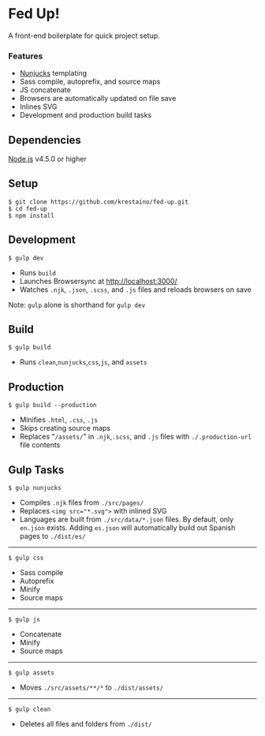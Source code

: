 # Fed Up!
A front-end boilerplate for quick project setup.
### Features
* [Nunjucks](https://mozilla.github.io/nunjucks/) templating
* Sass compile, autoprefix, and source maps
* JS concatenate
* Browsers are automatically updated on file save
* Inlines SVG
* Development and production build tasks

## Dependencies
[Node.js](https://nodejs.org/en/) v4.5.0 or higher

## Setup
```
$ git clone https://github.com/krestaino/fed-up.git
$ cd fed-up
$ npm install
```

## Development
```
$ gulp dev
```
* Runs ```build```
* Launches Browsersync at [http://localhost:3000/](http://localhost:3000/)
* Watches  ```.njk```, ```.json```, ```.scss```, and ```.js``` files and reloads browsers on save

Note: ```gulp``` alone is shorthand for ```gulp dev```
## Build
```
$ gulp build
```
* Runs ```clean```,```nunjucks```,```css```,```js```, and ```assets```

## Production
```
$ gulp build --production
```
* Minifies ```.html```, ```.css```, ```.js```
* Skips creating source maps
* Replaces "```/assets/```" in ```.njk```,```.scss```, and ```.js``` files  with ```./.production-url``` file contents

## Gulp Tasks

```
$ gulp nunjucks
```
* Compiles ```.njk``` files from ```./src/pages/```
* Replaces ```<img src="*.svg">``` with inlined SVG 
* Languages are built from ```./src/data/*.json``` files. By default, only ```en.json``` exists. Adding ```es.json``` will automatically build out Spanish pages to ```./dist/es/```

---
```
$ gulp css
```
* Sass compile
* Autoprefix
* Minify
* Source maps

---
```
$ gulp js
```
* Concatenate
* Minify
* Source maps

---
```
$ gulp assets
```
* Moves ```./src/assets/**/*``` to ```./dist/assets/```

---
```
$ gulp clean
```
* Deletes all files and folders from ```./dist/```